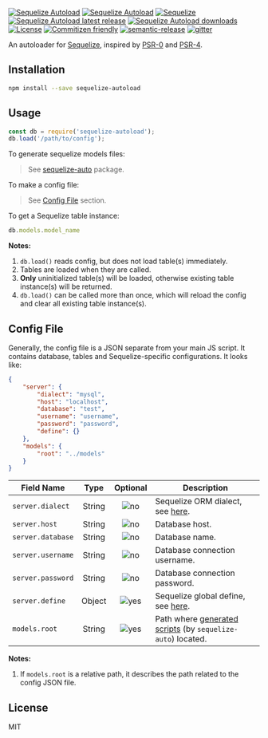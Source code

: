 [![][badge-version-npm]][npm-sequelize-autoload] [![][badge-version-node]][npm-sequelize-autoload] [![][badge-version-sequelize]][npm-sequelize] [![][badge-github-release]][github-sequelize-autoload-release] [![][badge-downloads-npm-month]][npm-sequelize-autoload] [![][badge-license]][npm-sequelize-autoload] [![][badge-commitizen-friendly]][github-commitizen] [![][badge-semantic-release]][github-semantic-release] [![][badge-gitter]][gitter]

An autoloader for [Sequelize][github-sequelize], inspired by [PSR-0][psr-0] and [PSR-4][psr-4].

## Installation
```bash
npm install --save sequelize-autoload
```

## Usage
```javascript
const db = require('sequelize-autoload');
db.load('/path/to/config');
```

To generate sequelize models files:
> See [sequelize-auto][npm-sequelize-auto] package.

To make a config file:
> See [Config File](#config-file) section.

To get a Sequelize table instance:
```javascript
db.models.model_name
```

**Notes:**

1. `db.load()` reads config, but does not load table(s) immediately.
2. Tables are loaded when they are called.
3. **Only** uninitialized table(s) will be loaded, otherwise existing table instance(s) will be returned.
4. `db.load()` can be called more than once, which will reload the config and clear all existing table instance(s).

## Config File
Generally, the config file is a JSON separate from your main JS script. It contains database, tables and Sequelize-specific configurations. It looks like:
```json
{
    "server": {
        "dialect": "mysql",
        "host": "localhost",
        "database": "test",
        "username": "username",
        "password": "password",
        "define": {}
    },
    "models": {
        "root": "../models"
    }
}
```

| Field Name        | Type   | Optional         | Description                                                           |
|-------------------|:------:|:----------------:|-----------------------------------------------------------------------|
| `server.dialect`  | String | ![no][icon-no]   | Sequelize ORM dialect, see [here][doc-sequelize-example-usage].       |
| `server.host`     | String | ![no][icon-no]   | Database host.                                                        |
| `server.database` | String | ![no][icon-no]   | Database name.                                                        |
| `server.username` | String | ![no][icon-no]   | Database connection username.                                         |
| `server.password` | String | ![no][icon-no]   | Database connection password.                                         |
| `server.define`   | Object | ![yes][icon-yes] | Sequelize global define, see [here][doc-sequelize-options].           |
| `models.root`     | String | ![yes][icon-yes] | Path where [generated scripts](#usage) (by `sequelize-auto`) located. |

**Notes:**
1. If `models.root` is a relative path, it describes the path related to the config JSON file.

## License
MIT

[badge-version-npm]: https://img.shields.io/npm/v/sequelize-autoload.svg "Sequelize Autoload"
[badge-version-node]: https://img.shields.io/node/v/sequelize-autoload.svg "Sequelize Autoload"
[badge-version-sequelize]: https://img.shields.io/badge/Sequelize-%3E%3D4.0.0-orange.svg "Sequelize"
[badge-downloads-npm-month]: https://img.shields.io/npm/dm/sequelize-autoload.svg "Sequelize Autoload downloads"
[badge-github-release]: https://img.shields.io/github/release/boxsnake-nodejs/sequelize-autoload.svg "Sequelize Autoload latest release"
[badge-license]: https://img.shields.io/npm/l/sequelize-autoload.svg "License"
[badge-commitizen-friendly]: https://img.shields.io/badge/commitizen-friendly-brightgreen.svg "Commitizen friendly"
[badge-semantic-release]: https://img.shields.io/badge/%20%20%F0%9F%93%A6%F0%9F%9A%80-semantic--release-e10079.svg "semantic-release"
[badge-gitter]: https://img.shields.io/gitter/room/nwjs/nw.js.svg "gitter"

[icon-yes]: https://raw.githubusercontent.com/boxsnake-nodejs/sequelize-autoload/master/images/icon-yes.png
[icon-no]: https://raw.githubusercontent.com/boxsnake-nodejs/sequelize-autoload/master/images/icon-no.png

[psr-0]: https://www.php-fig.org/psr/psr-0/ "PSR 0: Autoloading Standard"
[psr-4]: https://www.php-fig.org/psr/psr-4/ "PSR 4: Autoloader"
[github-sequelize]: https://github.com/sequelize/sequelize "Sequelize"
[github-sequelize-autoload-release]: https://github.com/boxsnake-nodejs/sequelize-autoload/releases/latest "Sequelize-autoload Release"
[github-commitizen]: http://commitizen.github.io/cz-cli/ "Commitizen friendly"
[github-semantic-release]: https://github.com/semantic-release/semantic-release "Semantic Release"
[github-semantic-release-node-version-requirement]: https://github.com/semantic-release/semantic-release/blob/caribou/docs/support/node-version.md#node-version-requirement "Semantic Release - Node version requirement"
[npm-sequelize]: https://www.npmjs.com/package/sequelize "Sequelize"
[npm-sequelize-auto]: https://www.npmjs.com/package/sequelize-auto "Sequelize-auto"
[npm-sequelize-autoload]: https://www.npmjs.com/package/sequelize-autoload "Sequelize-autoload"
[doc-sequelize-example-usage]: http://docs.sequelizejs.com/#example-usage "Sequelize - Example Usage"
[doc-sequelize-options]: http://docs.sequelizejs.com/manual/installation/usage.html#options "Sequelize - Options"
[gitter]: https://gitter.im/boxsnake/sequelize-autoload?utm_source=share-link&utm_medium=link&utm_campaign=share-link "Gitter - boxsnake/sequelize-autoload"
